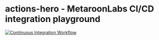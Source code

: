 # actions-hero - MetaroonLabs CI/CD integration playground

[![Continuous Integration Workflow](https://github.com/stoXmod/actions-hero/actions/workflows/ci.yaml/badge.svg)](https://github.com/stoXmod/actions-hero/actions/workflows/ci.yaml)
